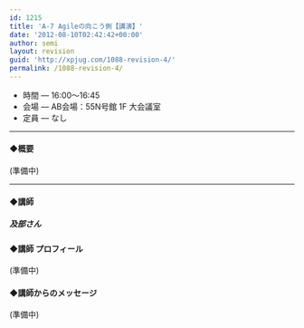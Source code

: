 ```yaml
---
id: 1215
title: 'A-7 Agileの向こう側【講演】'
date: '2012-08-10T02:42:42+00:00'
author: semi
layout: revision
guid: 'http://xpjug.com/1088-revision-4/'
permalink: /1088-revision-4/
---
```


- 時間 — 16:00〜16:45
- 会場 — AB会場：55N号館 1F 大会議室
- 定員 — なし

---

#### ◆概要

(準備中)

---

#### ◆講師

##### 及部さん

#### ◆講師 プロフィール

(準備中)

#### ◆講師からのメッセージ

(準備中)